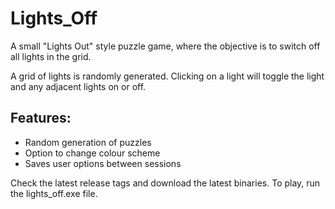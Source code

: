 # Lights_Off
A small "Lights Out" style puzzle game, where the objective is to switch off all lights in the grid.

A grid of lights is randomly generated.
Clicking on a light will toggle the light and any adjacent lights on or off.

## Features:
* Random generation of puzzles
* Option to change colour scheme
* Saves user options between sessions

Check the latest release tags and download the latest binaries.
To play, run the lights_off.exe file.

